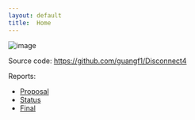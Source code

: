 ```yaml
---
layout: default
title:  Home
---
```

![image](https://upload.wikimedia.org/wikipedia/commons/a/ad/Connect_Four.gif)

Source code: https://github.com/guangf1/Disconnect4

Reports:

- [Proposal](proposal.html)
- [Status](status.html)
- [Final](final.html)
